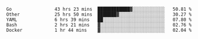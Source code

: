<!--START_SECTION:waka-->
```text
Go                43 hrs 23 mins  ████████████▓░░░░░░░░░░░░   50.81 %
Other             25 hrs 50 mins  ███████▓░░░░░░░░░░░░░░░░░   30.27 %
YAML              6 hrs 39 mins   ██░░░░░░░░░░░░░░░░░░░░░░░   07.80 %
Bash              2 hrs 21 mins   ▓░░░░░░░░░░░░░░░░░░░░░░░░   02.76 %
Docker            1 hr 44 mins    ▓░░░░░░░░░░░░░░░░░░░░░░░░   02.04 %
```
<!--END_SECTION:waka-->
